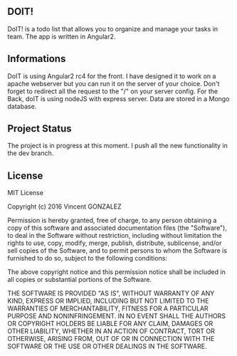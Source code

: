## DOIT!

DoIT! is a todo list that allows you to organize and manage your tasks in team. The app is written in Angular2.

## Informations
DoIT is using Angular2 rc4 for the front. I have designed it to work on a apache webserver but you can run it on the server of your choice. 
Don't forget to redirect all the request to the "/" on your server config.
For the Back, doIT is using nodeJS with express server. Data are stored in a Mongo database.

## Project Status
The project is in progress at this moment. I push all the new functionality  in the dev branch. 

## License

MIT License

Copyright (c) 2016 Vincent GONZALEZ

Permission is hereby granted, free of charge, to any person obtaining a copy
of this software and associated documentation files (the "Software"), to deal
in the Software without restriction, including without limitation the rights
to use, copy, modify, merge, publish, distribute, sublicense, and/or sell
copies of the Software, and to permit persons to whom the Software is
furnished to do so, subject to the following conditions:

The above copyright notice and this permission notice shall be included in all
copies or substantial portions of the Software.

THE SOFTWARE IS PROVIDED "AS IS", WITHOUT WARRANTY OF ANY KIND, EXPRESS OR
IMPLIED, INCLUDING BUT NOT LIMITED TO THE WARRANTIES OF MERCHANTABILITY,
FITNESS FOR A PARTICULAR PURPOSE AND NONINFRINGEMENT. IN NO EVENT SHALL THE
AUTHORS OR COPYRIGHT HOLDERS BE LIABLE FOR ANY CLAIM, DAMAGES OR OTHER
LIABILITY, WHETHER IN AN ACTION OF CONTRACT, TORT OR OTHERWISE, ARISING FROM,
OUT OF OR IN CONNECTION WITH THE SOFTWARE OR THE USE OR OTHER DEALINGS IN THE
SOFTWARE.